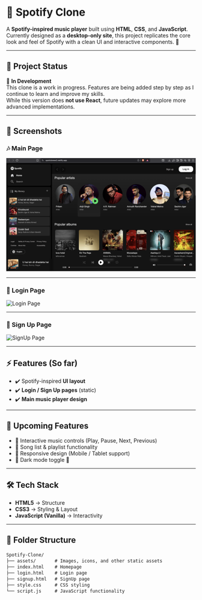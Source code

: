 # 🎵 Spotify Clone  

A **Spotify-inspired music player** built using **HTML**, **CSS**, and **JavaScript**.  
Currently designed as a **desktop-only site**, this project replicates the core look and feel of Spotify with a clean UI and interactive components. 🚀  

---

## 📌 Project Status  
🚧 **In Development**  
This clone is a work in progress. Features are being added step by step as I continue to learn and improve my skills.  
While this version does **not use React**, future updates may explore more advanced implementations.  

---

## 📸 Screenshots  

### 🎶 Main Page  
![Main Page](https://github.com/SonuR12/Spotify-Clone/blob/main/assets/Spotify.png) 

---

### 🔑 Login Page  
<img width="513" alt="Login Page" src="https://github.com/user-attachments/assets/a199ebed-5d99-4eb9-a60d-fae5627dfd1d">  

---

 

### 📝 Sign Up Page  
<img width="417" alt="SignUp Page" src="https://github.com/user-attachments/assets/b99374eb-ee1f-4c3f-832a-638197840987">  

---

## ⚡ Features (So far)  
- ✔️ Spotify-inspired **UI layout**  
- ✔️ **Login / Sign Up pages** (static)  
- ✔️ **Main music player design**  

---

## 🚀 Upcoming Features  
- 🔹 Interactive music controls (Play, Pause, Next, Previous)  
- 🔹 Song list & playlist functionality  
- 🔹 Responsive design (Mobile / Tablet support)  
- 🔹 Dark mode toggle 🌙  

---

## 🛠️ Tech Stack  
- **HTML5** → Structure  
- **CSS3** → Styling & Layout  
- **JavaScript (Vanilla)** → Interactivity  

---

## 📂 Folder Structure  

```plaintext
Spotify-Clone/
├── assets/       # Images, icons, and other static assets
├── index.html    # Homepage
├── login.html    # Login page
├── signup.html   # SignUp page
├── style.css     # CSS styling
└── script.js     # JavaScript functionality
```
